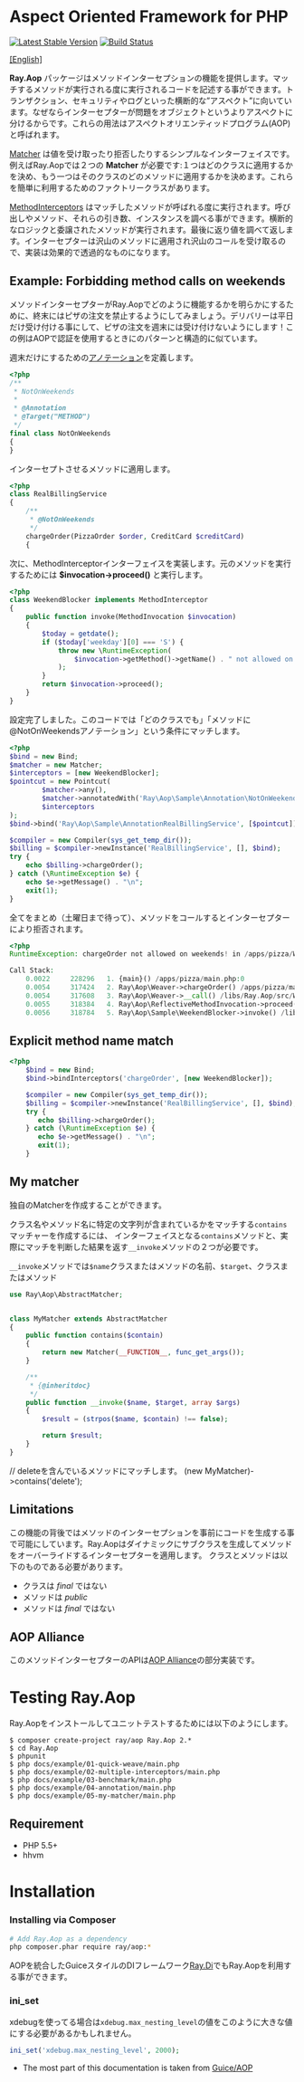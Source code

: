 Aspect Oriented Framework for PHP
=================================

[![Latest Stable Version](https://poser.pugx.org/ray/aop/v/stable.png)](https://packagist.org/packages/ray/aop)
[![Build Status](https://secure.travis-ci.org/koriym/Ray.Aop.png)](http://travis-ci.org/koriym/Ray.Aop)

[[English]](https://github.com/koriym/Ray.Aop/blob/develop/README.md)

**Ray.Aop** パッケージはメソッドインターセプションの機能を提供します。マッチするメソッドが実行される度に実行されるコードを記述する事ができます。トランザクション、セキュリティやログといった横断的な”アスペクト”に向いています。なぜならインターセプターが問題をオブジェクトというよりアスペクトに分けるからです。これらの用法はアスペクトオリエンティッドプログラム(AOP)と呼ばれます。

[Matcher](http://bearsunday.github.io/builds/Ray.Aop/api/class-Ray.Aop.Matchable.html) は値を受け取ったり拒否したりするシンプルなインターフェイスです。例えばRay.Aopでは２つの **Matcher** が必要です:１つはどのクラスに適用するかを決め、もう一つはそのクラスのどのメソッドに適用するかを決めます。これらを簡単に利用するためのファクトリークラスがあります。

[MethodInterceptors](http://bearsunday.github.io/builds/Ray.Aop/api/class-Ray.Aop.MethodInterceptor.html) はマッチしたメソッドが呼ばれる度に実行されます。呼び出しやメソッド、それらの引き数、インスタンスを調べる事ができます。横断的なロジックと委譲されたメソッドが実行されます。最後に返り値を調べて返します。インターセプターは沢山のメソッドに適用され沢山のコールを受け取るので、実装は効果的で透過的なものになります。


Example: Forbidding method calls on weekends
--------------------------------------------

メソッドインターセプターがRay.Aopでどのように機能するかを明らかにするために、終末にはピザの注文を禁止するようにしてみましょう。デリバリーは平日だけ受け付ける事にして、ピザの注文を週末には受け付けないようにします！この例はAOPで認証を使用するときにのパターンと構造的に似ています。

週末だけにするための[アノテーション](http://docs.doctrine-project.org/projects/doctrine-common/en/latest/reference/annotations.html)を定義します。

```php
<?php
/**
 * NotOnWeekends
 *
 * @Annotation
 * @Target("METHOD")
 */
final class NotOnWeekends
{
}
```

インターセプトさせるメソッドに適用します。

```php
<?php
class RealBillingService
{
    /**
     * @NotOnWeekends
     */
    chargeOrder(PizzaOrder $order, CreditCard $creditCard)
    {
```

次に、MethodInterceptorインターフェイスを実装します。元のメソッドを実行するためには **$invocation->proceed()** と実行します。

```php
<?php
class WeekendBlocker implements MethodInterceptor
{
    public function invoke(MethodInvocation $invocation)
    {
        $today = getdate();
        if ($today['weekday'][0] === 'S') {
            throw new \RuntimeException(
          		$invocation->getMethod()->getName() . " not allowed on weekends!"
            );
        }
        return $invocation->proceed();
    }
}
```

設定完了しました。このコードでは「どのクラスでも」「メソッドに@NotOnWeekendsアノテーション」という条件にマッチします。

```php
<?php
$bind = new Bind;
$matcher = new Matcher;
$interceptors = [new WeekendBlocker];
$pointcut = new Pointcut(
		$matcher->any(),
		$matcher->annotatedWith('Ray\Aop\Sample\Annotation\NotOnWeekends'),
		$interceptors
);
$bind->bind('Ray\Aop\Sample\AnnotationRealBillingService', [$pointcut]);

$compiler = new Compiler(sys_get_temp_dir());
$billing = $compiler->newInstance('RealBillingService', [], $bind);
try {
    echo $billing->chargeOrder();
} catch (\RuntimeException $e) {
    echo $e->getMessage() . "\n";
    exit(1);
}
```

全てをまとめ（土曜日まで待って）、メソッドをコールするとインターセプターにより拒否されます。

```php
<?php
RuntimeException: chargeOrder not allowed on weekends! in /apps/pizza/WeekendBlocker.php on line 14

Call Stack:
    0.0022     228296   1. {main}() /apps/pizza/main.php:0
    0.0054     317424   2. Ray\Aop\Weaver->chargeOrder() /apps/pizza/main.php:14
    0.0054     317608   3. Ray\Aop\Weaver->__call() /libs/Ray.Aop/src/Weaver.php:14
    0.0055     318384   4. Ray\Aop\ReflectiveMethodInvocation->proceed() /libs/Ray.Aop/src/Weaver.php:68
    0.0056     318784   5. Ray\Aop\Sample\WeekendBlocker->invoke() /libs/Ray.Aop/src/ReflectiveMethodInvocation.php:65
```

Explicit method name match
---------------------------

```php
<?php
	$bind = new Bind;
	$bind->bindInterceptors('chargeOrder', [new WeekendBlocker]);

    $compiler = new Compiler(sys_get_temp_dir());
	$billing = $compiler->newInstance('RealBillingService', [], $bind);
	try {
	   echo $billing->chargeOrder();
	} catch (\RuntimeException $e) {
	   echo $e->getMessage() . "\n";
	   exit(1);
	}
```

My matcher
----------
独自のMatcherを作成することができます。

クラス名やメソッド名に特定の文字列が含まれているかをマッチする`contains`マッチャーを作成するには、
インターフェイスとなる`contains`メソッドと、実際にマッチを判断した結果を返す`__invoke`メソッドの２つが必要です。

`__invoke`メソッドでは`$name`クラスまたはメソッドの名前、`$target`、クラスまたはメソッド

```php
use Ray\Aop\AbstractMatcher;


class MyMatcher extends AbstractMatcher
{
    public function contains($contain)
    {
        return new Matcher(__FUNCTION__, func_get_args());
    }

    /**
     * {@inheritdoc}
     */
    public function __invoke($name, $target, array $args)
    {
        $result = (strpos($name, $contain) !== false);

        return $result;
    }
}
```
// deleteを含んでいるメソッドにマッチします。
(new MyMatcher)->contains('delete');

Limitations
-----------

この機能の背後ではメソッドのインターセプションを事前にコードを生成する事で可能にしています。Ray.Aopはダイナミックにサブクラスを生成してメソッドをオーバーライドするインターセプターを適用します。
クラスとメソッドは以下のものである必要があります。

 * クラスは *final* ではない
 * メソッドは *public*
 * メソッドは *final* ではない

AOP Alliance
------------
このメソッドインターセプターのAPIは[AOP Alliance](http://aopalliance.sourceforge.net/doc/org/aopalliance/intercept/MethodInterceptor.html)の部分実装です。

Testing Ray.Aop
===============

Ray.Aopをインストールしてユニットテストするためには以下のようにします。

```
$ composer create-project ray/aop Ray.Aop 2.*
$ cd Ray.Aop
$ phpunit
$ php docs/example/01-quick-weave/main.php
$ php docs/example/02-multiple-interceptors/main.php
$ php docs/example/03-benchmark/main.php
$ php docs/example/04-annotation/main.php
$ php docs/example/05-my-matcher/main.php
```

Requirement
-------------

 * PHP 5.5+
 * hhvm

Installation
============

### Installing via Composer

```bash
# Add Ray.Aop as a dependency
php composer.phar require ray/aop:*
```

AOPを統合したGuiceスタイルのDIフレームワーク[Ray.Di](https://github.com/koriym/Ray.Di)でもRay.Aopを利用する事ができます。

### ini_set

xdebugを使ってる場合は`xdebug.max_nesting_level`の値をこのように大きな値にする必要があるかもしれません。

```php
ini_set('xdebug.max_nesting_level', 2000);
```

* The most part of this documentation is taken from [Guice/AOP](https://code.google.com/p/google-guice/wiki/AOP)
